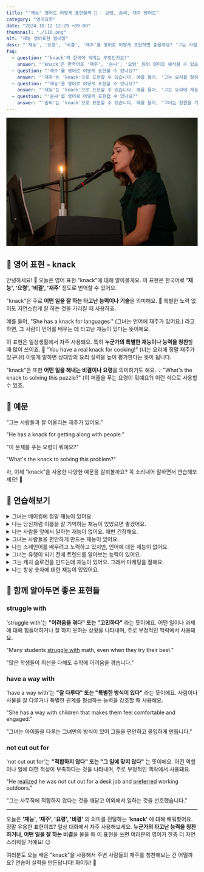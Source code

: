 ```yaml
---
title: "'재능' 영어로 어떻게 표현할까 🌟 - 요령, 솜씨, 재주 영어로"
category: "영어표현"
date: "2024-10-12 12:29 +09:00"
thumbnail: "./110.png"
alt: "재능 영어표현 썸네일"
desc: "'재능', '요령', '비결', '재주'를 영어로 어떻게 표현하면 좋을까요? '그는 사람들과 잘 어울리는 재주가 있어요.', '이 문제를 푸는 요령이 뭐예요?' 등을 영어로 표현하는 법을 배워봅시다. 다양한 예문을 통해서 연습하고 본인의 표현으로 만들어 보세요."
faq:
  - question: "'knack'의 한국어 의미는 무엇인가요?"
    answer: "'knack'은 한국어로 '재주', '솜씨', '요령' 등의 의미로 해석될 수 있습니다. 특정한 기술이나 능력을 자연스럽게 잘 활용하는 것을 나타냅니다."
  - question: "'재주'를 영어로 어떻게 표현할 수 있나요?"
    answer: "'재주'는 'knack'으로 표현할 수 있습니다. 예를 들어, '그는 요리를 잘하는 재주가 있어'는 'He has a knack for cooking'으로 말할 수 있습니다."
  - question: "'재능'을 영어로 어떻게 표현할 수 있나요?"
    answer: "'재능'는 'knack'으로 표현할 수 있습니다. 예를 들어, '그는 요리에 재능이 있어'는 'He has a knack for cooking'으로 말할 수 있습니다."
  - question: "'솜씨'를 영어로 어떻게 표현할 수 있나요?"
    answer: "'솜씨'는 'knack'으로 표현할 수 있습니다. 예를 들어, '그녀는 정원을 가꾸는 솜씨가 뛰어나'는 'She has a knack for gardening'으로 말할 수 있습니다."
---
```


![피아노 치며 노래부르고 있는 사람](./110-1.jpg)

## 🌟 영어 표현 - knack

안녕하세요! 👋 오늘은 영어 표현 "knack"에 대해 알아볼게요. 이 표현은 한국어로 **'재능', '요령', '비결', '재주'** 정도로 번역할 수 있어요.

"knack"은 주로 **어떤 일을 잘 하는 타고난 능력이나 기술**을 의미해요. 🎯 특별한 노력 없이도 자연스럽게 잘 하는 것을 가리킬 때 사용하죠.

예를 들어, "She has a knack for languages." (그녀는 언어에 재주가 있어요.) 라고 하면, 그 사람이 언어를 배우는 데 타고난 재능이 있다는 뜻이에요.

이 표현은 일상생활에서 자주 사용돼요. 특히 **누군가의 특별한 재능이나 능력을 칭찬**할 때 많이 쓰이죠. 🌟 "You have a real knack for cooking!" (너는 요리에 정말 재주가 있구나!) 이렇게 말하면 상대방의 요리 실력을 높이 평가한다는 뜻이 됩니다.

"knack"은 또한 **어떤 일을 해내는 비결이나 요령**을 의미하기도 해요. 💡 "What's the knack to solving this puzzle?" (이 퍼즐을 푸는 요령이 뭐예요?) 이런 식으로 사용할 수 있죠.

<div 
  data-inline-banner="🎉 새해에는 스픽 AI와 함께 영어 공부하자" 
  data-inline-banner-subtext="설날 특별 할인으로 60%할인 + 추가 7만원 할인! (~2/3)" 
  data-inline-banner-link="https://app.usespeak.com/kr-ko/sale/kr-affiliate-special/?ref=engple-inline"
  data-inline-banner-caption="해당 링크를 통해 구매시 일정액의 수수료를 지급받습니다.">
</div>

## 📖 예문

"그는 사람들과 잘 어울리는 재주가 있어요."

"He has a knack for getting along with people."

"이 문제를 푸는 요령이 뭐예요?"

"What's the knack to solving this problem?"

자, 이제 "knack"을 사용한 다양한 예문을 살펴볼까요? 꼭 소리내어 말하면서 연습해보세요! 🚀

## 💬 연습해보기

<details>
<summary>그녀는 베이킹에 정말 재능이 있어요.</summary>
<span>She's got a real knack for baking.</span>
</details>

<details>
<summary>나는 당신처럼 이름을 잘 기억하는 재능이 있었으면 좋겠어요.</summary>
<span><a href="/blog/in-english/118.i-wish/">I wish</a> I had your knack for remembering names.</span>
</details>

<details>
<summary>나는 사람들 앞에서 말하는 재능이 없어요. 매번 긴장해요.</summary>
<span>I don't have the knack for public speaking. It makes me <a href="/blog/in-english/115.nervous/">nervous</a> every time.</span>
</details>

<details>
<summary>그녀는 사람들을 편안하게 만드는 재능이 있어요.</summary>
<span>She's got a knack for making people feel comfortable.</span>
</details>

<details>
<summary>나는 스페인어를 배우려고 노력하고 있지만, 언어에 대한 재능이 없어요.</summary>
<span>I'm trying to <a href="/blog/in-english/245.learn/">learn</a> Spanish, but I just don't have the knack for languages.</span>
</details>

<details>
<summary>그녀는 유행이 되기 전에 트렌드를 알아보는 능력이 있어요.</summary>
<span>She's got a knack for spotting trends before they become popular.</span>
</details>

<details>
<summary>그는 캐치 슬로건을 만드는데 재능이 있어요. 그래서 마케팅을 잘해요.</summary>
<span>He's got a knack for <a href="/blog/아이디어를-생각하다-영어표현/">coming up with</a> catchy slogans. <a href="/blog/in-english/116.that-is-why/">That's why</a> he's so good at marketing.</span>
</details>

<details>
<summary>나는 항상 숫자에 대한 재능이 있었어요.</summary>
<span>I've always had a knack for numbers.</span>
</details>

## 🤝 함께 알아두면 좋은 표현들

### struggle with

'struggle with'는 **"어려움을 겪다" 또는 "고민하다"** 라는 뜻이에요. 어떤 일이나 과제에 대해 힘들어하거나 잘 하지 못하는 상황을 나타내며, 주로 부정적인 맥락에서 사용돼요.

"Many students [struggle with](/blog/잘-안돼-영어표현/) math, even when they try their best."

"많은 학생들이 최선을 다해도 수학에 어려움을 겪습니다."

### have a way with

'have a way with'는 **"잘 다루다" 또는 "특별한 방식이 있다"** 라는 뜻이에요. 사람이나 사물을 잘 다루거나 특별한 관계를 형성하는 능력을 강조할 때 사용해요.

"She has a way with children that makes them feel comfortable and engaged."

"그녀는 아이들을 다루는 그녀만의 방식이 있어 그들을 편안하고 몰입하게 만듭니다."

### not cut out for

'not cut out for'는 **"적합하지 않다" 또는 "그 일에 맞지 않다"** 는 뜻이에요. 어떤 역할이나 일에 대한 적성이 부족하다는 것을 나타내며, 주로 부정적인 맥락에서 사용돼요.

"He [realized](/blog/in-english/166.realize/) he was not cut out for a desk job and [preferred](/blog/in-english/191.prefer/) working outdoors."

"그는 사무직에 적합하지 않다는 것을 깨닫고 야외에서 일하는 것을 선호했습니다."

---

오늘은 **'재능', '재주', '요령', '비결'** 의 의미를 전달하는 **'knack'** 에 대해 배워봤어요. 정말 유용한 표현이죠? 일상 대화에서 자주 사용해보세요. **누군가의 타고난 능력을 칭찬하거나, 어떤 일을 잘 하는 비결**을 물을 때 이 표현을 쓰면 여러분의 영어가 한층 더 자연스러워질 거예요! 😉

여러분도 오늘 배운 "knack"을 사용해서 주변 사람들의 재주를 칭찬해보는 건 어떨까요? 연습이 실력을 만든답니다! 화이팅! 💪

